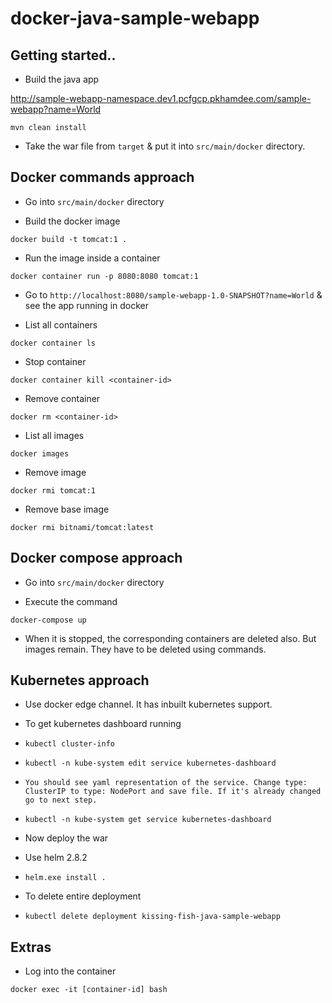 docker-java-sample-webapp
=========================

## Getting started..

- Build the java app

http://sample-webapp-namespace.dev1.pcfgcp.pkhamdee.com/sample-webapp?name=World

`mvn clean install`

- Take the war file from `target` & put it into `src/main/docker` directory.

## Docker commands approach

- Go into `src/main/docker` directory

- Build the docker image

`docker build -t tomcat:1 .`

- Run the image inside a container

`docker container run -p 8080:8080 tomcat:1`

- Go to `http://localhost:8080/sample-webapp-1.0-SNAPSHOT?name=World` & see the app running in docker

- List all containers

`docker container ls`

- Stop container

`docker container kill <container-id>`

- Remove container

`docker rm <container-id>`

- List all images

`docker images`

- Remove image

`docker rmi tomcat:1`

- Remove base image

`docker rmi bitnami/tomcat:latest`

## Docker compose approach

- Go into `src/main/docker` directory

- Execute the command

`docker-compose up`

- When it is stopped, the corresponding containers are deleted also. But images remain. They have to be deleted using commands.

## Kubernetes approach

- Use docker edge channel. It has inbuilt kubernetes support.

- To get kubernetes dashboard running

- `kubectl cluster-info`
- `kubectl -n kube-system edit service kubernetes-dashboard`
- `You should see yaml representation of the service. Change type: ClusterIP to type: NodePort and save file. If it's already changed go to next step.`
- `kubectl -n kube-system get service kubernetes-dashboard`

- Now deploy the war

- Use helm 2.8.2
- `helm.exe install .`

- To delete entire deployment
- `kubectl delete deployment kissing-fish-java-sample-webapp`


## Extras

- Log into the container

`docker exec -it [container-id] bash`
